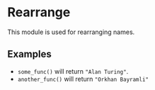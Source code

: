 # Rearrange

This module is used for rearranging names.


## Examples

* `some_func()` will return `"Alan Turing"`.
* `another_func()` will return `"Orkhan Bayramli"`

